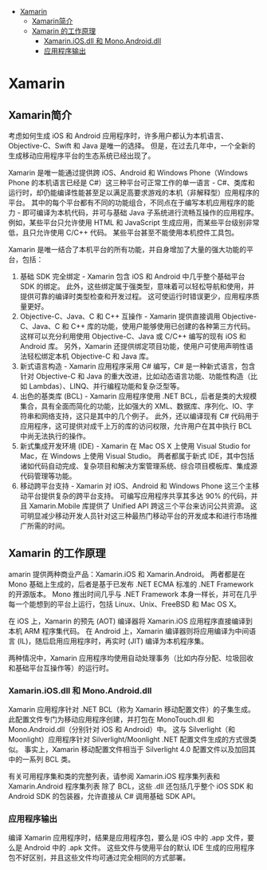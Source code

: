<!-- TOC -->

- [Xamarin](#xamarin)
    - [Xamarin简介](#xamarin)
    - [Xamarin 的工作原理](#xamarin)
        - [Xamarin.iOS.dll 和 Mono.Android.dll](#xamariniosdll--monoandroiddll)
        - [应用程序输出](#)

<!-- /TOC -->

# Xamarin

## Xamarin简介
考虑如何生成 iOS 和 Android 应用程序时，许多用户都认为本机语言、Objective-C、Swift 和 Java 是唯一的选择。 但是，在过去几年中，一个全新的生成移动应用程序平台的生态系统已经出现了。

Xamarin 是唯一能通过提供跨 iOS、Android 和 Windows Phone（Windows Phone 的本机语言已经是 C#）这三种平台可正常工作的单一语言 - C#、类库和运行时，却仍能编译性能甚至足以满足高要求游戏的本机（非解释型）应用程序的平台。
其中的每个平台都有不同的功能组合，不同点在于编写本机应用程序的能力 - 即可编译为本机代码，并可与基础 Java 子系统进行流畅互操作的应用程序。 例如，某些平台只允许使用 HTML 和 JavaScript 生成应用，而某些平台级别非常低，且只允许使用 C/C++ 代码。 某些平台甚至不能使用本机控件工具包。

Xamarin 是唯一结合了本机平台的所有功能，并自身增加了大量的强大功能的平台，包括：
1. 基础 SDK 完全绑定 - Xamarin 包含 iOS 和 Android 中几乎整个基础平台 SDK 的绑定。 此外，这些绑定属于强类型，意味着可以轻松导航和使用，并提供可靠的编译时类型检查和开发过程。 这可使运行时错误更少，应用程序质量更好。
2. Objective-C、Java、C 和 C++ 互操作 - Xamarin 提供直接调用 Objective-C、Java、C 和 C++ 库的功能，使用户能够使用已创建的各种第三方代码。 这样可以充分利用使用 Objective-C、Java 或 C/C++ 编写的现有 iOS 和 Android 库。 另外，Xamarin 还提供绑定项目功能，使用户可使用声明性语法轻松绑定本机 Objective-C 和 Java 库。
3. 新式语言构造 - Xamarin 应用程序采用 C# 编写，C# 是一种新式语言，包含针对 Objective-C 和 Java 的重大改进，比如动态语言功能、功能性构造（比如 Lambdas）、LINQ、并行编程功能和复杂泛型等。
4. 出色的基类库 (BCL) - Xamarin 应用程序使用 .NET BCL，后者是类的大规模集合，具有全面而简化的功能，比如强大的 XML、数据库、序列化、IO、字符串和网络支持，这只是其中的几个例子。 此外，还以编译现有 C# 代码用于应用程序，这可提供对成千上万的库的访问权限，允许用户在其中执行 BCL 中尚无法执行的操作。
5. 新式集成开发环境 (IDE) - Xamarin 在 Mac OS X 上使用 Visual Studio for Mac，在 Windows 上使用 Visual Studio。 两者都属于新式 IDE，其中包括诸如代码自动完成、复杂项目和解决方案管理系统、综合项目模板库、集成源代码管理等功能。
6. 移动跨平台支持 - Xamarin 对 iOS、Android 和 Windows Phone 这三个主移动平台提供复杂的跨平台支持。 可编写应用程序共享其多达 90% 的代码，并且 Xamarin.Mobile 库提供了 Unified API 跨这三个平台来访问公共资源。 这可明显减少移动开发人员针对这三种最热门移动平台的开发成本和进行市场推广所需的时间。

## Xamarin 的工作原理
amarin 提供两种商业产品：Xamarin.iOS 和 Xamarin.Android。 两者都是在 Mono 基础上生成的，后者是基于已发布 .NET ECMA 标准的 .NET Framework 的开源版本。 Mono 推出时间几乎与 .NET Framework 本身一样长，并可在几乎每一个能想到的平台上运行，包括 Linux、Unix、FreeBSD 和 Mac OS X。

在 iOS 上，Xamarin 的预先 (AOT) 编译器将 Xamarin.iOS 应用程序直接编译到本机 ARM 程序集代码。 在 Android 上，Xamarin 编译器则将应用编译为中间语言 (IL)，随后启用应用程序时，再实时 (JIT) 编译为本机程序集。

两种情况中，Xamarin 应用程序均使用自动处理事务（比如内存分配、垃圾回收和基础平台互操作等）的运行时。

### Xamarin.iOS.dll 和 Mono.Android.dll
Xamarin 应用程序针对 .NET BCL（称为 Xamarin 移动配置文件）的子集生成。 此配置文件专门为移动应用程序创建，并打包在 MonoTouch.dll 和 Mono.Android.dll（分别针对 iOS 和 Android）中。 这与 Silverlight（和 Moonlight）应用程序针对 Silverlight/Moonlight .NET 配置文件生成的方式很类似。 事实上，Xamarin 移动配置文件相当于 Silverlight 4.0 配置文件以及加回其中的一系列 BCL 类。

有关可用程序集和类的完整列表，请参阅 Xamarin.iOS 程序集列表和 Xamarin.Android 程序集列表
除了 BCL，这些 .dll 还包括几乎整个 iOS SDK 和 Android SDK 的包装器，允许直接从 C# 调用基础 SDK API。

### 应用程序输出

编译 Xamarin 应用程序时，结果是应用程序包，要么是 iOS 中的 .app 文件，要么是 Android 中的 .apk 文件。 这些文件与使用平台的默认 IDE 生成的应用程序包不好区别，并且这些文件均可通过完全相同的方式部署。

